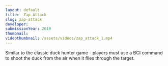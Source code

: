 ```yaml
---
layout: default
title:  Zap Attack
slug: zap-attack
developer: 
submissionYear: 2019
thumbnail: 
videothumbnail: /assets/videos/zap_attack_1.mp4
---
```

Similar to the classic duck hunter game - players must use a BCI command to shoot the duck from the air when it flies through the target.